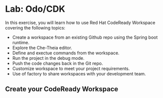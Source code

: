 # Lab: Odo/CDK

In this exercise, you will learn how to use Red Hat CodeReady Workspace covering the following topics:

* Create a workspace from an existing Github repo using the Spring boot runtime.
* Explore the Che-Theia editor.
* Define and exectue commands from the workspace.
* Run the project in the debug mode.
* Push the code changes back in the Git repo.
* Customize workspace to meet your project requirements.
* Use of factory to share workspaces with your development team.

## Create your CodeReady Workspace

